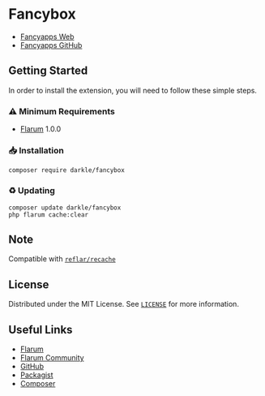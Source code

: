 # Fancybox

* [Fancyapps Web](https://fancyapps.com/)
* [Fancyapps GitHub](https://github.com/fancyapps/ui)

## Getting Started

In order to install the extension, you will need to follow these simple steps.

### ⚠️ Minimum Requirements

* <a href="https://flarum.org">Flarum</a> 1.0.0

### 📥 Installation
   ```
   composer require darkle/fancybox
   ```

### ♻ Updating
   ```
   composer update darkle/fancybox
   php flarum cache:clear
   ```

## Note

Compatible with <a href="https://extiverse.com/extension/reflar/recache">`reflar/recache`</a>

## License

Distributed under the MIT License. See <a href="https://github.com/iamdarkle/fancybox/blob/main/LICENSE">`LICENSE`</a> for more information.

## Useful Links

* [Flarum](https://flarum.org)
* [Flarum Community](https://discuss.flarum.org/d/29102-fancybox)
* [GitHub](https://github.com/iamdarkle/fancybox)
* [Packagist](https://packagist.org/packages/darkle/fancybox)
* [Composer](https://getcomposer.org/)